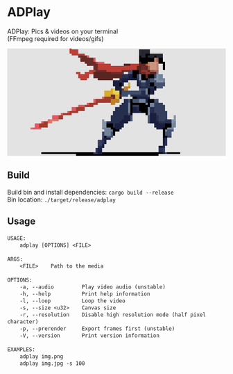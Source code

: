 # ADPlay
ADPlay: Pics & videos on your terminal  
(FFmpeg required for videos/gifs)

<p align="center">
  <img src="./demo.gif">
</p>

## Build
Build bin and install dependencies: `cargo build --release`  
Bin location: `./target/release/adplay`

## Usage
```
USAGE:
    adplay [OPTIONS] <FILE>

ARGS:
    <FILE>    Path to the media

OPTIONS:
    -a, --audio         Play video audio (unstable)
    -h, --help          Print help information
    -l, --loop          Loop the video 
    -s, --size <u32>    Canvas size
    -r, --resolution    Disable high resolution mode (half pixel character)
    -p, --prerender     Export frames first (unstable)
    -V, --version       Print version information

EXAMPLES: 
    adplay img.png
    adplay img.jpg -s 100
```


